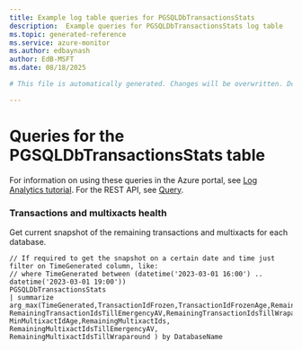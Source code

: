 ```yaml
---
title: Example log table queries for PGSQLDbTransactionsStats
description:  Example queries for PGSQLDbTransactionsStats log table
ms.topic: generated-reference
ms.service: azure-monitor
ms.author: edbaynash
author: EdB-MSFT
ms.date: 08/18/2025

# This file is automatically generated. Changes will be overwritten. Do not change this file directly. 

---
```


# Queries for the PGSQLDbTransactionsStats table

For information on using these queries in the Azure portal, see [Log Analytics tutorial](/azure/azure-monitor/logs/log-analytics-tutorial). For the REST API, see [Query](/rest/api/loganalytics/query).


### Transactions and multixacts health  


Get current snapshot of the remaining transactions and multixacts for each database.  

```query
// If required to get the snapshot on a certain date and time just filter on TimeGenerated column, like:
// where TimeGenerated between (datetime('2023-03-01 16:00') .. datetime('2023-03-01 19:00'))
PGSQLDbTransactionsStats
| summarize arg_max(TimeGenerated,TransactionIdFrozen,TransactionIdFrozenAge,RemainingTransactionIds, RemainingTransactionIdsTillEmergencyAV,RemainingTransactionIdsTillWraparound,MinMultixactId, MinMultixactIdAge,RemainingMultixactIds, RemainingMultixactIdsTillEmergencyAV, RemainingMultixactIdsTillWraparound ) by DatabaseName
```

